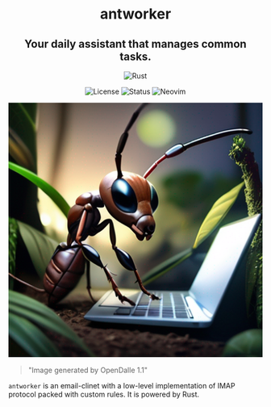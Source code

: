 <div align="center">

# antworker

## Your daily assistant that manages common tasks.

</div>

<div align="center">

![Rust](https://img.shields.io/badge/Made%20with%20Rust-blueviolet.svg?style=for-the-badge&logo=rust&logoColor=white)

</div>

<div align="center">

![License](https://img.shields.io/badge/License-MIT-brightgreen?style=flat-square)
![Status](https://img.shields.io/badge/Status-Beta-informational?style=flat-square)
![Neovim](https://img.shields.io/badge/Neovim-0.9+-green.svg?style=flat-square&logo=Neovim&logoColor=white)

</div>

![logo](./logo.png)

> "Image generated by OpenDalle 1.1"

`antworker` is an email-clinet with a low-level implementation of IMAP protocol packed with custom rules. It is powered by Rust.
